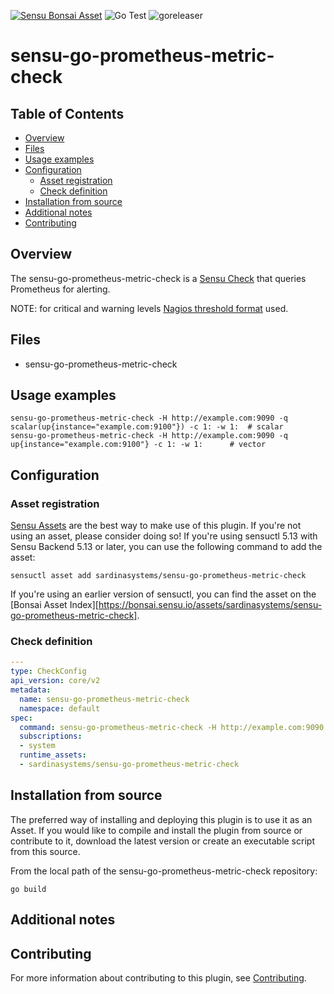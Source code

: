 [![Sensu Bonsai Asset](https://img.shields.io/badge/Bonsai-Download%20Me-brightgreen.svg?colorB=89C967&logo=sensu)](https://bonsai.sensu.io/assets/sardinasystems/sensu-go-prometheus-metric-check)
![Go Test](https://github.com/sardinasystems/sensu-go-prometheus-metric-check/workflows/Go%20Test/badge.svg)
![goreleaser](https://github.com/sardinasystems/sensu-go-prometheus-metric-check/workflows/goreleaser/badge.svg)

# sensu-go-prometheus-metric-check

## Table of Contents
- [Overview](#overview)
- [Files](#files)
- [Usage examples](#usage-examples)
- [Configuration](#configuration)
  - [Asset registration](#asset-registration)
  - [Check definition](#check-definition)
- [Installation from source](#installation-from-source)
- [Additional notes](#additional-notes)
- [Contributing](#contributing)

## Overview

The sensu-go-prometheus-metric-check is a [Sensu Check][6] that queries Prometheus for alerting.

NOTE: for critical and warning levels [Nagios threshold format](http://nagios-plugins.org/doc/guidelines.html#THRESHOLDFORMAT) used.

## Files

- sensu-go-prometheus-metric-check

## Usage examples

```
sensu-go-prometheus-metric-check -H http://example.com:9090 -q scalar(up{instance="example.com:9100"}) -c 1: -w 1:	# scalar
sensu-go-prometheus-metric-check -H http://example.com:9090 -q up{instance="example.com:9100"} -c 1: -w 1:		# vector
```

## Configuration

### Asset registration

[Sensu Assets][10] are the best way to make use of this plugin. If you're not using an asset, please
consider doing so! If you're using sensuctl 5.13 with Sensu Backend 5.13 or later, you can use the
following command to add the asset:

```
sensuctl asset add sardinasystems/sensu-go-prometheus-metric-check
```

If you're using an earlier version of sensuctl, you can find the asset on the [Bonsai Asset Index][https://bonsai.sensu.io/assets/sardinasystems/sensu-go-prometheus-metric-check].

### Check definition

```yml
---
type: CheckConfig
api_version: core/v2
metadata:
  name: sensu-go-prometheus-metric-check
  namespace: default
spec:
  command: sensu-go-prometheus-metric-check -H http://example.com:9090 -q rate(node_network_receive_bytes_total[1m]) -c 1e7: -w 1e6:
  subscriptions:
  - system
  runtime_assets:
  - sardinasystems/sensu-go-prometheus-metric-check
```

## Installation from source

The preferred way of installing and deploying this plugin is to use it as an Asset. If you would
like to compile and install the plugin from source or contribute to it, download the latest version
or create an executable script from this source.

From the local path of the sensu-go-prometheus-metric-check repository:

```
go build
```

## Additional notes

## Contributing

For more information about contributing to this plugin, see [Contributing][1].

[1]: https://github.com/sensu/sensu-go/blob/master/CONTRIBUTING.md
[2]: https://github.com/sensu-community/sensu-plugin-sdk
[3]: https://github.com/sensu-plugins/community/blob/master/PLUGIN_STYLEGUIDE.md
[4]: https://github.com/sensu-community/check-plugin-template/blob/master/.github/workflows/release.yml
[5]: https://github.com/sensu-community/check-plugin-template/actions
[6]: https://docs.sensu.io/sensu-go/latest/reference/checks/
[7]: https://github.com/sensu-community/check-plugin-template/blob/master/main.go
[8]: https://bonsai.sensu.io/
[9]: https://github.com/sensu-community/sensu-plugin-tool
[10]: https://docs.sensu.io/sensu-go/latest/reference/assets/
